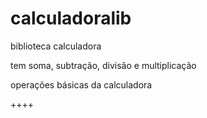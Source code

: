 ﻿calculadoralib
==============

biblioteca calculadora

tem soma, subtração, divisão e multiplicação

operações básicas da calculadora


++++